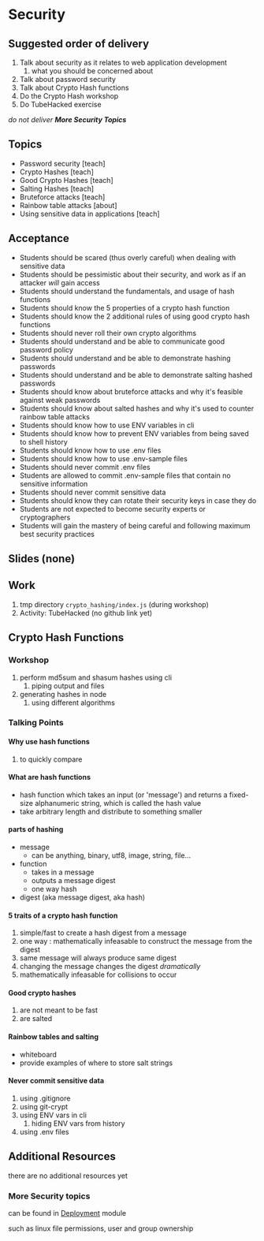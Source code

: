 # Security

## Suggested order of delivery

1. Talk about security as it relates to web application development
    1. what you should be concerned about
1. Talk about password security
1. Talk about Crypto Hash functions
1. Do the Crypto Hash workshop
1. Do TubeHacked exercise

_do not deliver **More Security Topics**_

## Topics

- Password security [teach]
- Crypto Hashes [teach]
- Good Crypto Hashes [teach]
- Salting Hashes [teach]
- Bruteforce attacks [teach]
- Rainbow table attacks [about]
- Using sensitive data in applications [teach]

## Acceptance

- Students should be scared (thus overly careful) when dealing with sensitive data
- Students should be pessimistic about their security, and work as if an attacker _will_ gain access
- Students should understand the fundamentals, and usage of hash functions
- Students should know the 5 properties of a crypto hash function
- Students should know the 2 additional rules of using good crypto hash functions
- Students should never roll their own crypto algorithms
- Students should understand and be able to communicate good password policy
- Students should understand and be able to demonstrate hashing passwords
- Students should understand and be able to demonstrate salting hashed passwords
- Students should know about bruteforce attacks and why it's feasible against weak passwords
- Students should know about salted hashes and why it's used to counter rainbow table attacks
- Students should know how to use ENV variables in cli
- Students should know how to prevent ENV variables from being saved to shell history
- Students should know how to use .env files
- Students should know how to use .env-sample files
- Students should never commit .env files
- Students are allowed to commit .env-sample files that contain no sensitive information
- Students should never commit sensitive data
- Students should know they can rotate their security keys in case they do
- Students are not expected to become security experts or cryptographers
- Students will gain the mastery of being careful and following maximum best security practices

## Slides (none)

## Work

1. tmp directory `crypto_hashing/index.js` (during workshop)
1. Activity: TubeHacked (no github link yet)


## Crypto Hash Functions

### Workshop

1. perform md5sum and shasum hashes using cli
    1. piping output and files
1. generating hashes in node
    1. using different algorithms


### Talking Points

#### Why use hash functions

1. to quickly compare

#### What are hash functions

- hash function which takes an input (or 'message') and returns a fixed-size alphanumeric string, which is called the hash value
- take arbitrary length and distribute to something smaller

#### parts of hashing

- message
    - can be anything, binary, utf8, image, string, file...
- function
    - takes in a message
    - outputs a message digest
    - one way hash
- digest (aka message digest, aka hash)

#### 5 traits of a crypto hash function

1. simple/fast to create a hash digest from a message
1. one way : mathematically infeasable to construct the message from the digest
1. same message will always produce same digest
1. changing the message changes the digest _dramatically_
1. mathematically infeasable for collisions to occur

#### Good crypto hashes

1. are not meant to be fast
1. are salted

#### Rainbow tables and salting

- whiteboard
- provide examples of where to store salt strings

#### Never commit sensitive data

1. using .gitignore
1. using git-crypt
1. using ENV vars in cli
    1. hiding ENV vars from history
1. using .env files

## Additional Resources

there are no additional resources yet

### More Security topics

can be found in [Deployment](../Deployment) module

such as linux file permissions, user and group ownership
